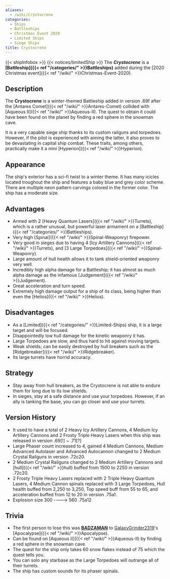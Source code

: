 ```yaml
---
aliases:
  - /wiki/Crystocrene
categories:
  - Ships
  - Battleships
  - Christmas Event 2020
  - Limited Ships
  - Siege Ships
title: Crystocrene
---
```


{{< shipInfobox >}} {{< notices/limitedShip >}} The **_Crystocrene_** is a **[Battleship]({{< ref "/categories/" >}}Battleships)** added during the [2020 Christmas event]({{< ref "/wiki/" >}}Christmas-Event-2020).

## Description

The **Crystocrene** is a winter-themed Battleship added in version .69f after the [Antares Comet]({{< ref "/wiki/" >}}Antares-Comet) collided with [Aqueous II]({{< ref "/wiki/" >}}Aqueous-II). The quest to obtain it could have been found on the planet by finding a red sphere in the snowman cave.

It is a very capable siege ship thanks to its custom railguns and torpedoes. However, if the pilot is experienced with aiming the latter, it also proves to be devastating in capital ship combat. These traits, among others, practically make it a mini [Hyperion]({{< ref "/wiki/" >}}Hyperion).

## Appearance

The ship's exterior has a sci-fi twist to a winter theme. It has many icicles located troughout the ship and features a baby blue and grey color scheme. There are multiple neon pattern carvings colored in the former color. The ship has a moderate size.

## Advantages

- Armed with 2 [Heavy Quantum Lasers]({{< ref "/wiki/" >}}Turrets), which is a rather unusual, but powerful laser armament on a [Battleship]({{< ref "/categories/" >}}Battleships).
- Very high [Spinal]({{< ref "/wiki/" >}}Spinal-Weaponry) firepower.
- Very good in sieges due to having 4 [Icy Artillery Cannons]({{< ref "/wiki/" >}}Turrets), and [3 Large Torpedoes]({{< ref "/wiki/" >}}Spinal-Weaponry).
- Large amount of hull health allows it to tank shield-oriented weaponry very well.
- Incredibly high alpha damage for a Battleship; it has almost as much alpha damage as the infamous [Judgement]({{< ref "/wiki/" >}}Judgement).
- Great acceleration and turn speed.
- Extremely high damage output for a ship of its class, being higher than even the [Helios]({{< ref "/wiki/" >}}Helios).

## Disadvantages

- As a [Limited]({{< ref "/categories/" >}}Limited-Ships) ship, it is a large target and will be focused.
- Disappointedly low hull damage for the kinetic weaponry it has.
- Large Torpedoes are slow, and thus hard to hit against moving targets.
- Weak shields; can be easily destroyed by hull breakers such as the [Ridgebreaker]({{< ref "/wiki/" >}}Ridgebreaker).
- Its large turrets have horrid accuracy.

## Strategy

- Stay away from hull breakers, as the Crystocrene is not able to endure them for long due to its low shields.
- In sieges, stay at a safe distance and use your torpedoes. However, if an ally is tanking the base, you can go closer and use your turrets.

## Version History

- It used to have a total of 2 Heavy Icy Artillery Cannons, 4 Medium Icy Artillery Cannons and 2 Frosty Triple Heavy Lasers when this ship was released in version .69[!] ~ .71[?]
- Large Phaser count increased to 4, gained 4 Medium Cannons, Medium Advanced Autolaser and Advanced Autocannon changed to 2 Medium Crystal Railguns in version .72c20.
- 2 Medium Crystal Railguns changed to 2 Medium Artillery Cannons and [hull]({{< ref "/wiki/" >}}hull) buffed from 1500 to 2250 in version .72c20.
- 2 Frosty Triple Heavy Lasers replaced with 2 Triple Heavy Quantum Lasers, 4 Medium Cannon spinals replaced with 3 Large Torpedoes, Hull health buffed from 2,250 to 3,250, Top speed buff from 55 to 65, and acceleration buffed from 12 to 20 in version .75a1.
- Explosion size 300 ----> 560 .75a12

## Trivia

- The first person to lose this was [**BADZAMAN**](https://www.roblox.com/users/462328151/profile) to [GalaxyGrinder2319](https://www.roblox.com/users/1006192836/profile)'s [Apocalypse]({{< ref "/wiki/" >}}Apocalypse).
- Can be found on [Aqueous II]({{< ref "/wiki/" >}}Aqueous-II) by finding a red sphere in the snowman cave.
- The quest for the ship only takes 60 snow flakes instead of 75 which the quest tells you.
- You can solo any starbase as the Large Torpedoes will outrange all of their turrets.
- The ship has custom sounds for its phaser spinals.
